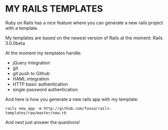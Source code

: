 MY RAILS TEMPLATES
==================

Ruby on Rails has a nice feature where you can generate a new rails project with a template.

My templates are based on the newest version of Rails at the moment: Rails 3.0.0beta

At the moment my templates handle:

- jQuery integration
- git
- git push to Github
- HAML integration
- HTTP basic authentication
- single password authentication

And here is how you generate a new rails app with my template:

    rails new_app -m http://github.com/fousa/rails-templates/raw/master/new.rb

And next just answer the questions!
